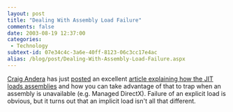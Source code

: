 ```yaml
---
layout: post
title: "Dealing With Assembly Load Failure"
comments: false
date: 2003-08-19 12:37:00
categories:
 - Technology
subtext-id: 07e34c4c-3a6e-40ff-8123-06c3cc17e4ac
alias: /blog/post/Dealing-With-Assembly-Load-Failure.aspx
---
```



[Craig Andera](http://staff.develop.com/candera/weblog2) has just [posted](http://staff.develop.com/candera/weblog2/permalink.aspx/7b6ef3e1-922a-4196-917d-6ef4b76ad9c5) an excellent [article explaining how the JIT loads assemblies](http://staff.develop.com/candera/weblog2/articleview.aspx/CLR%20Workings/Dealing%20With%20Assembly%20Load%20Failure.xml) and how you can take advantage of that to trap when an assembly is unavailable (e.g. Managed DirectX). Failure of an explicit load is obvious, but it turns out that an implicit load isn't all that different.
